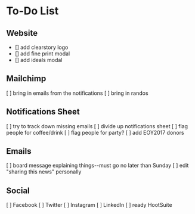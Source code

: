 # To-Do List

## Website
- [] add clearstory logo
- [] add fine print modal
- [] add ideals modal

## Mailchimp
[ ] bring in emails from the notifications
[ ] bring in randos

## Notifications Sheet
[ ] try to track down missing emails
[ ] divide up notifications sheet
[ ] flag people for coffee/drink
[ ] flag people for party?
[ ] add EOY2017 donors

## Emails
[ ] board message explaining things--must go no later than Sunday
[ ] edit "sharing this news" personally

## Social
[ ] Facebook
[ ] Twitter
[ ] Instagram
[ ] LinkedIn
[ ] ready HootSuite 

